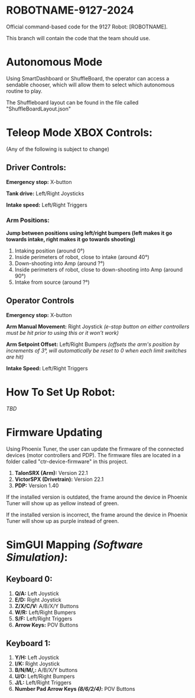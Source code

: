 # ROBOTNAME-9127-2024
Official command-based code for the 9127 Robot: [ROBOTNAME].

This branch will contain the code that the team should use.

# Autonomous Mode
Using SmartDashboard or ShuffleBoard, the operator can access a sendable chooser, which will allow them to select which autonomous routine to play.

The Shuffleboard layout can be found in the file called "ShuffleBoardLayout.json"

# **Teleop Mode XBOX Controls**:
(Any of the following is subject to change)

## **Driver Controls**:
**Emergency stop:** X-button

**Tank drive:** Left/Right Joysticks

**Intake speed:** Left/Right Triggers

### Arm Positions:
**Jump between positions using left/right bumpers (left makes it go towards intake, right makes it go towards shooting)**

1. Intaking position (around 0°)
2. Inside perimeters of robot, close to intake (around 40°)
3. Down-shooting into Amp (around ?°)
4. Inside perimeters of robot, close to down-shooting into Amp (around 90°)
5. Intake from source (around ?°)

## Operator Controls
**Emergency stop:** X-button

**Arm Manual Movement:** Right Joystick *(e-stop button on either controllers must be hit prior to using this or it won't work)*

**Arm Setpoint Offset:** Left/Right Bumpers *(offsets the arm's position by increments of 3°, will automatically be reset to 0 when each limit switches are hit)*

**Intake Speed:** Left/Right Triggers

# **How To Set Up Robot**:
*TBD*

# Firmware Updating
Using Phoenix Tuner, the user can update the firmware of the connected devices (motor controllers and PDP). The firmware files are located in a folder called "ctr-device-firmware" in this project.
1. **TalonSRX (Arm):** Version 22.1
2. **VictorSPX (Drivetrain):** Version 22.1
3. **PDP:** Version 1.40

If the installed version is outdated, the frame around the device in Phoenix Tuner will show up as yellow instead of green.

If the installed version is incorrect, the frame around the device in Phoenix Tuner will show up as purple instead of green.

# **SimGUI Mapping** *(Software Simulation)*:
## **Keyboard 0**:
1. **Q/A:** Left Joystick
2. **E/D:** Right Joystick
3. **Z/X/C/V:** A/B/X/Y Buttons
4. **W/R:** Left/Right Bumpers
5. **S/F:** Left/Right Triggers
6. **Arrow Keys:** POV Buttons

## **Keyboard 1**:
1. **Y/H:** Left Joystick
2. **I/K:** Right Joystick
3. **B/N/M/,:** A/B/X/Y buttons
4. **U/O:** Left/Right Bumpers
5. **J/L:** Left/Right Triggers
6. **Number Pad Arrow Keys *(8/6/2/4)*:** POV Buttons
